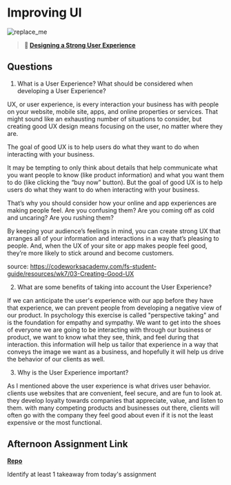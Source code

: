 # Improving UI

![replace_me](https://codeworks.blob.core.windows.net/public/assets/img/illustrations/placeholder.svg)

> **📖 [Designing a Strong User Experience](https://codeworksacademy.com/fs-student-guide/resources/wk7/03-Creating-Good-UX)**

## Questions

1. What is a User Experience? What should be considered when developing a User Experience?

UX, or user experience, is every interaction your business has with people on your website, mobile site, apps, and online properties or services. That might sound like an exhausting number of situations to consider, but creating good UX design means focusing on the user, no matter where they are.

The goal of good UX is to help users do what they want to do when interacting with your business.

It may be tempting to only think about details that help communicate what you want people to know (like product information) and what you want them to do (like clicking the “buy now” button). But the goal of good UX is to help users do what they want to do when interacting with your business.

That’s why you should consider how your online and app experiences are making people feel. Are you confusing them? Are you coming off as cold and uncaring? Are you rushing them?

By keeping your audience’s feelings in mind, you can create strong UX that arranges all of your information and interactions in a way that’s pleasing to people. And, when the UX of your site or app makes people feel good, they’re more likely to stick around and become customers.

source: https://codeworksacademy.com/fs-student-guide/resources/wk7/03-Creating-Good-UX

2. What are some benefits of taking into account the User Experience?

If we can anticipate the user's experience with our app before they have that experience, we can prevent people from developing a negative view of our product. In psychology this exercise is called "perspective taking" and is the foundation for empathy and sympathy. We want to get into the shoes of everyone we are going to be interacting with through our business or product, we want to know what they see, think, and feel during that interaction. this information will help us tailor that experience in a way that conveys the image we want as a business, and hopefully it will help us drive the behavior of our clients as well.

3. Why is the User Experience important?

As I mentioned above the user experience is what drives user behavior. clients use websites that are convenient, feel secure, and are fun to look at. they develop loyalty towards companies that appreciate, value, and listen to them. with many competing products and businesses out there, clients will often go with the company they feel good about even if it is not the least expensive or the most functional.

## Afternoon Assignment Link

**[Repo](https://github.com/chris-hildebrandt/<ASSIGNMENT_REPO>)**

Identify at least 1 takeaway from today's assignment
